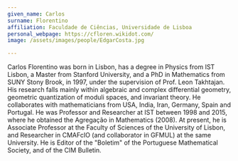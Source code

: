 ```yaml
---
given_name: Carlos
surname: Florentino
affiliation: Faculdade de Ciências, Universidade de Lisboa
personal_webpage: https://cfloren.wikidot.com/
image: /assets/images/people/EdgarCosta.jpg

---
```

Carlos Florentino was born in Lisbon, has a degree in Physics from IST Lisbon, a Master from Stanford University, 
and a PhD in Mathematics from SUNY Stony Brook, in 1997, under the supervision of Prof. Leon Takhtajan.
His research falls mainly within algebraic and complex differential geometry, geometric quantization of moduli spaces, 
and invariant theory. He collaborates with mathematicians from USA, India, Iran, Germany, Spain and Portugal. 
He was Professor and Researcher at IST between 1998 and 2015, where he obtained the Agregação in Mathematics (2008). 
At present, he is Associate Professor at the Faculty of Sciences of the University of Lisbon, 
and Researcher in CMAFcIO (and collaborator in GFMUL) at the same University. 
He is Editor of the "Boletim" of the Portuguese Mathematical Society, and of the CIM Bulletin. 

